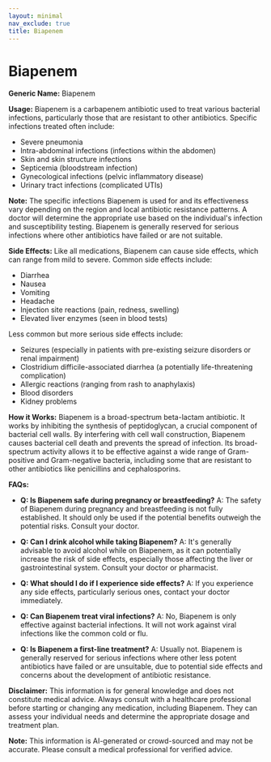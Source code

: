 ```yaml
---
layout: minimal
nav_exclude: true
title: Biapenem
---
```


# Biapenem

**Generic Name:** Biapenem

**Usage:** Biapenem is a carbapenem antibiotic used to treat various bacterial infections, particularly those that are resistant to other antibiotics.  Specific infections treated often include:

* Severe pneumonia
* Intra-abdominal infections (infections within the abdomen)
* Skin and skin structure infections
* Septicemia (bloodstream infection)
* Gynecological infections (pelvic inflammatory disease)
* Urinary tract infections (complicated UTIs)

**Note:**  The specific infections Biapenem is used for and its effectiveness vary depending on the region and local antibiotic resistance patterns.  A doctor will determine the appropriate use based on the individual's infection and susceptibility testing.  Biapenem is generally reserved for serious infections where other antibiotics have failed or are not suitable.

**Side Effects:** Like all medications, Biapenem can cause side effects, which can range from mild to severe. Common side effects include:

* Diarrhea
* Nausea
* Vomiting
* Headache
* Injection site reactions (pain, redness, swelling)
* Elevated liver enzymes (seen in blood tests)

Less common but more serious side effects include:

* Seizures (especially in patients with pre-existing seizure disorders or renal impairment)
* Clostridium difficile-associated diarrhea (a potentially life-threatening complication)
* Allergic reactions (ranging from rash to anaphylaxis)
* Blood disorders
* Kidney problems

**How it Works:** Biapenem is a broad-spectrum beta-lactam antibiotic. It works by inhibiting the synthesis of peptidoglycan, a crucial component of bacterial cell walls.  By interfering with cell wall construction, Biapenem causes bacterial cell death and prevents the spread of infection. Its broad-spectrum activity allows it to be effective against a wide range of Gram-positive and Gram-negative bacteria, including some that are resistant to other antibiotics like penicillins and cephalosporins.


**FAQs:**

* **Q: Is Biapenem safe during pregnancy or breastfeeding?**  A:  The safety of Biapenem during pregnancy and breastfeeding is not fully established.  It should only be used if the potential benefits outweigh the potential risks.  Consult your doctor.

* **Q: Can I drink alcohol while taking Biapenem?** A:  It's generally advisable to avoid alcohol while on Biapenem, as it can potentially increase the risk of side effects, especially those affecting the liver or gastrointestinal system.  Consult your doctor or pharmacist.

* **Q: What should I do if I experience side effects?** A:  If you experience any side effects, particularly serious ones, contact your doctor immediately.

* **Q: Can Biapenem treat viral infections?** A: No, Biapenem is only effective against bacterial infections. It will not work against viral infections like the common cold or flu.

* **Q:  Is Biapenem a first-line treatment?** A:  Usually not. Biapenem is generally reserved for serious infections where other less potent antibiotics have failed or are unsuitable, due to potential side effects and concerns about the development of antibiotic resistance.

**Disclaimer:** This information is for general knowledge and does not constitute medical advice. Always consult with a healthcare professional before starting or changing any medication, including Biapenem.  They can assess your individual needs and determine the appropriate dosage and treatment plan.


**Note:** This information is AI-generated or crowd-sourced and may not be accurate. Please consult a medical professional for verified advice.